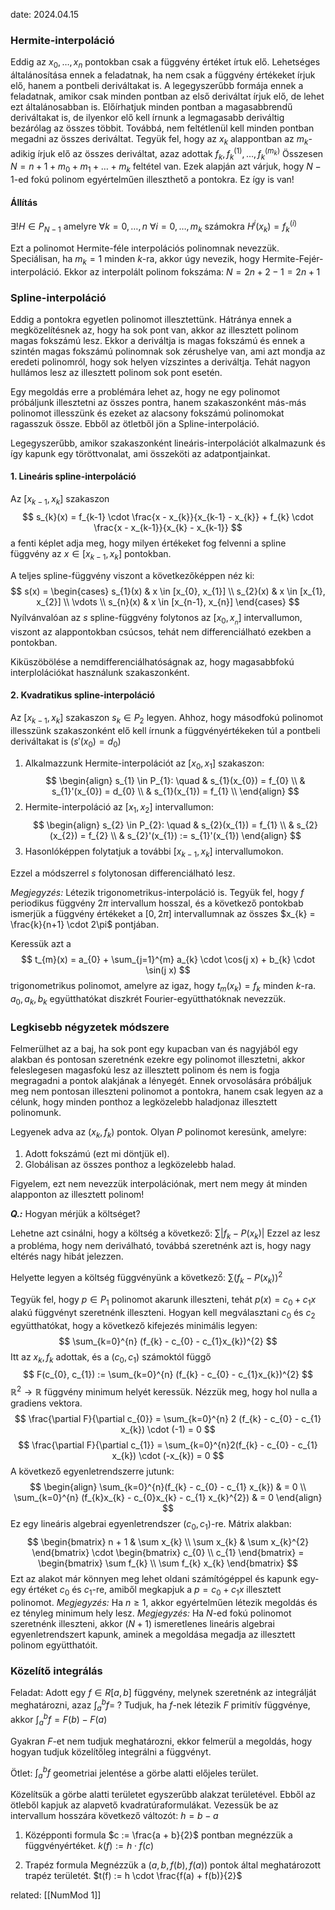 date: 2024.04.15

### Hermite-interpoláció
Eddig az $x_{0}, \dots, x_{n}$ pontokban csak a függvény értéket írtuk elő.
Lehetséges általánosítása ennek a feladatnak, ha nem csak a függvény értékeket írjuk elő, hanem a pontbeli deriváltakat is.
A legegyszerűbb formája ennek a feladatnak, amikor csak minden pontban az első deriváltat írjuk elő, de lehet ezt általánosabban is. Előírhatjuk minden pontban a magasabbrendű deriváltakat is, de ilyenkor elő kell írnunk a legmagasabb deriváltig bezárólag az összes többit. Továbbá, nem feltétlenül kell minden pontban megadni az összes deriváltat.
Tegyük fel, hogy az $x_{k}$ alappontban az $m_{k}$-adikig írjuk elő az összes deriváltat, azaz adottak $f_{k}, f_{k}^{(1)}, \dots, f_{k}^{(m_{k})}$
Összesen $N = n + 1 + m_{0} + m_{1} + \dots + m_{k}$ feltétel van.
Ezek alapján azt várjuk, hogy $N - 1$-ed fokú polinom egyértelműen illeszthető a pontokra.
Ez így is van!
#### Állítás
$\exists! H \in P_{N - 1}$ amelyre $\forall k = 0, \dots, n$ $\forall i = 0, \dots, m_{k}$ számokra $H^{i}(x_{k}) = f_{k}^{(i)}$

Ezt a polinomot Hermite-féle interpolációs polinomnak nevezzük.
Speciálisan, ha $m_{k} = 1$ minden $k$-ra, akkor úgy nevezik, hogy Hermite-Fejér-interpoláció. Ekkor az interpolált polinom fokszáma: $N = 2n + 2 - 1 = 2n + 1$

### Spline-interpoláció
Eddig a pontokra egyetlen polinomot illesztettünk.
Hátránya ennek a megközelítésnek az, hogy ha sok pont van, akkor az illesztett polinom magas fokszámú lesz. Ekkor a deriváltja is magas fokszámú és ennek a szintén magas fokszámú polinomnak sok zérushelye van, ami azt mondja az eredeti polinomról, hogy sok helyen vízszintes a deriváltja. Tehát nagyon hullámos lesz az illesztett polinom sok pont esetén.

Egy megoldás erre a problémára lehet az, hogy ne egy polinomot próbáljunk illesztetni az összes pontra, hanem szakaszonként más-más polinomot illesszünk és ezeket az alacsony fokszámú polinomokat ragasszuk össze. Ebből az ötletből jön a Spline-interpoláció.

Legegyszerűbb, amikor szakaszonként lineáris-interpolációt alkalmazunk és így kapunk egy töröttvonalat, ami összeköti az adatpontjainkat.

#### 1. Lineáris spline-interpoláció
Az $[x_{k-1}, x_{k}]$ szakaszon
$$
s_{k}(x) = f_{k-1} \cdot \frac{x - x_{k}}{x_{k-1} - x_{k}} + f_{k} \cdot \frac{x - x_{k-1}}{x_{k} - x_{k-1}}
$$
a fenti képlet adja meg, hogy milyen értékeket fog felvenni a spline függvény az $x \in [x_{k-1}, x_{k}]$ pontokban.

A teljes spline-függvény viszont a következőképpen néz ki:
$$
s(x) = \begin{cases}
s_{1}(x) & x \in [x_{0}, x_{1}] \\
s_{2}(x) & x \in [x_{1}, x_{2}] \\
\vdots \\
s_{n}(x) & x \in [x_{n-1}, x_{n}]
\end{cases}
$$
Nyílvánvalóan az $s$ spline-függvény folytonos az $[x_{0}, x_{_{n}}]$ intervallumon, viszont az alappontokban csúcsos, tehát nem differenciálható ezekben a pontokban.

Kiküszöbölése a nemdifferenciálhatóságnak az, hogy magasabbfokú interplolációkat használunk szakaszonként.

#### 2. Kvadratikus spline-interpoláció
Az $[x_{k-1}, x_{k}]$ szakaszon $s_{k} \in P_{2}$ legyen.
Ahhoz, hogy másodfokú polinomot illesszünk szakaszonként elő kell írnunk a függvényértékeken túl a pontbeli deriváltakat is ($s'(x_{0}) = d_{0}$)
1. Alkalmazzunk Hermite-interpolációt az $[x_{0}, x_{1}]$ szakaszon:
$$
\begin{align}
s_{1} \in P_{1}: \quad & s_{1}(x_{0}) = f_{0} \\
 & s_{1}'(x_{0}) = d_{0} \\
& s_{1}(x_{1}) = f_{1} \\
\end{align}
$$
2. Hermite-interpoláció az $[x_{1}, x_{2}]$ intervallumon:
$$
\begin{align}
s_{2} \in P_{2}: \quad & s_{2}(x_{1}) = f_{1} \\
& s_{2}(x_{2}) = f_{2} \\
& s_{2}'(x_{1}) := s_{1}'(x_{1})
\end{align}
$$
3. Hasonlóképpen folytatjuk a további $[x_{k-1}, x_{k}]$ intervallumokon.

Ezzel a módszerrel $s$ folytonosan differenciálható lesz.

*Megjegyzés:* Létezik trigonometrikus-interpoláció is.
Tegyük fel, hogy $f$ periodikus függvény $2\pi$ intervallum hosszal, és a következő pontokbab ismerjük a függvény értékeket a $[0, 2\pi]$  intervallumnak az összes $x_{k} = \frac{k}{n+1} \cdot 2\pi$ pontjában.

Keressük azt a 
$$
t_{m}(x) = a_{0} + \sum_{j=1}^{m} a_{k} \cdot \cos(j x) + b_{k} \cdot \sin(j x)
$$
trigonometrikus polinomot, amelyre az igaz, hogy $t_{m}(x_{k}) = f_{k}$ minden $k$-ra.
$a_{0}, a_{k}, b_{k}$ együtthatókat diszkrét Fourier-együtthatóknak nevezzük.

### Legkisebb négyzetek módszere
Felmerülhet az a baj, ha sok pont egy kupacban van és nagyjából egy alakban és pontosan szeretnénk ezekre egy polinomot illesztetni, akkor feleslegesen magasfokú lesz az illesztett polinom és nem is fogja megragadni a pontok alakjának a lényegét.
Ennek orvosolására próbáljuk meg nem pontosan illeszteni polinomot a pontokra, hanem csak legyen az a célunk, hogy minden ponthoz a legközelebb haladjonaz illesztett polinomunk.

Legyenek adva az $(x_{k}, f_{k})$  pontok.
Olyan $P$ polinomot keresünk, amelyre:
1. Adott fokszámú (ezt mi döntjük el).
2. Globálisan az összes ponthoz a legközelebb halad.

Figyelem, ezt nem nevezzük interpolációnak, mert nem megy át minden alapponton az illesztett polinom!

***Q.:*** Hogyan mérjük a költséget?

Lehetne azt csinálni, hogy a költség a következő: $\sum \lvert f_{k} - P(x_{k}) \rvert$ 
Ezzel az lesz a probléma, hogy nem deriválható, továbbá szeretnénk azt is, hogy nagy eltérés nagy hibát jelezzen.

Helyette legyen a költség függvényünk a következő: $\sum (f_{k} - P(x_{k}))^{2}$

Tegyük fel, hogy $p \in P_{1}$ polinomot akarunk illeszteni, tehát $p(x) = c_{0} + c_{1}x$ alakú függvényt szeretnénk illeszteni.
Hogyan kell megválasztani $c_{0}$ és $c_{2}$ együtthatókat, hogy a következő kifejezés minimális legyen:
$$
\sum_{k=0}^{n} (f_{k} - c_{0} - c_{1}x_{k})^{2}
$$
Itt az $x_{k}, f_{k}$ adottak, és a $(c_{0}, c_{1})$ számoktól függő
$$
F(c_{0}, c_{1}) := \sum_{k=0}^{n} (f_{k} - c_{0} - c_{1}x_{k})^{2}
$$
$\mathbb{R}^{2} \to \mathbb{R}$ függvény minimum helyét keressük.
Nézzük meg, hogy hol nulla a gradiens vektora.
$$
\frac{\partial F}{\partial c_{0}} = \sum_{k=0}^{n} 2 (f_{k} - c_{0} - c_{1} x_{k}) \cdot (-1) = 0
$$
$$
\frac{\partial F}{\partial c_{1}} = \sum_{k=0}^{n}2(f_{k} - c_{0} - c_{1} x_{k}) \cdot (-x_{k}) = 0
$$
A következő egyenletrendszerre jutunk:
$$
\begin{align}
\sum_{k=0}^{n}(f_{k} - c_{0} - c_{1} x_{k}) & = 0 \\
\sum_{k=0}^{n} (f_{k}x_{k} - c_{0}x_{k} - c_{1} x_{k}^{2}) & = 0
\end{align}
$$
Ez egy lineáris algebrai egyenletrendszer $(c_{0}, c_{1})$-re.
Mátrix alakban:
$$
\begin{bmatrix}
n + 1 & \sum x_{k} \\
\sum x_{k} & \sum x_{k}^{2}
\end{bmatrix} \cdot 
\begin{bmatrix}
c_{0} \\
c_{1}
\end{bmatrix} = 
\begin{bmatrix}
\sum f_{k} \\
\sum f_{k} x_{k}
\end{bmatrix}
$$
Ezt az alakot már könnyen meg lehet oldani számítógéppel és kapunk egy-egy értéket $c_{0}$ és $c_{1}$-re, amiből megkapjuk a $p = c_{0} + c_{1}x$ illesztett polinomot.
*Megjegyzés:* Ha $n \geq 1$, akkor egyértelműen létezik megoldás és ez tényleg minimum hely lesz.
*Megjegyzés:* Ha $N$-ed fokú polinomot szeretnénk illeszteni, akkor $(N + 1)$ ismeretlenes lineáris algebrai egyenletrendszert kapunk, aminek a megoldása megadja az illesztett polinom együtthatóit.

### Közelítő integrálás
Feladat: Adott egy $f \in R[a, b]$ függvény, melynek szeretnénk az integrálját meghatározni, azaz $\int _{a}^{b}f = \;?$
Tudjuk, ha $f$-nek létezik $F$ primitív függvénye, akkor $\int _{a}^{b}f = F(b) - F(a)$

Gyakran $F$-et nem tudjuk meghatározni, ekkor felmerül a megoldás, hogy hogyan tudjuk közelítőleg integrálni a függvényt.

Ötlet: $\int _{a}^{b}f$ geometriai jelentése a görbe alatti előjeles terület.

Közelítsük a görbe alatti területet egyszerűbb alakzat területével. Ebből az ötleből kapjuk az alapvető kvadratúraformulákat.
Vezessük be az intervallum hosszára  következő változót: $h = b - a$

1. Középponti formula
$c := \frac{a + b}{2}$ pontban megnézzük a függvényértéket.
$k(f) := h \cdot f(c)$ 

2. Trapéz formula
Megnézzük a $(a, b, f(b), f(a))$ pontok által meghatározott trapéz területét.
$t(f) := h \cdot \frac{f(a) + f(b)}{2}$ 




related: [[NumMod 1]]
